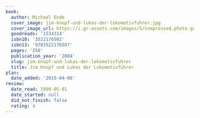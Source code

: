 ```yaml
---
book:
  author: Michael Ende
  cover_image: jim-knopf-und-lukas-der-lokomotivfuhrer.jpg
  cover_image_url: https://i.gr-assets.com/images/S/compressed.photo.goodreads.com/books/1184848247l/1534314.jpg
  goodreads: '1534314'
  isbn10: '3522176502'
  isbn13: '9783522176507'
  pages: '256'
  publication_year: '2004'
  slug: jim-knopf-und-lukas-der-lokomotivfuhrer
  title: Jim Knopf und Lukas der Lokomotivführer
plan:
  date_added: '2015-04-08'
review:
  date_read: 1999-05-01
  date_started: null
  did_not_finish: false
  rating: 4
---
```

